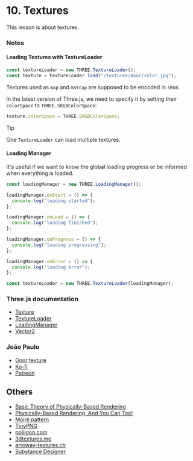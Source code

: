 # 10. Textures

This lesson is about textures.

### Notes

#### Loading Textures with TextureLoader

```js
const textureLoader = new THREE.TextureLoader();
const texture = textureLoader.load("/textures/door/color.jpg");
```

Textures used as `map` and `matcap` are supposed to be encoded in `sRGB`.

In the latest version of Three.js, we need to specify it by setting their `colorSpace` to `THREE.SRGBColorSpace`:

```js
texture.colorSpace = THREE.SRGBColorSpace;
```

> [!TIP]
> One `TextureLoader` can load multiple textures.

#### Loading Manager

It's useful if we want to know the global loading progress or be informed when everything is loaded.

```js
const loadingManager = new THREE.LoadingManager();

loadingManager.onStart = () => {
  console.log("loading started");
};

loadingManager.onLoad = () => {
  console.log("loading finished");
};

loadingManager.onProgress = () => {
  console.log("loading progressing");
};

loadingManager.onError = () => {
  console.log("loading error");
};

const textureLoader = new THREE.TextureLoader(loadingManager);
```

### Three.js documentation

- [Texture](https://threejs.org/docs/index.html#api/en/textures/Texture)
- [TextureLoader](https://threejs.org/docs/index.html#api/en/loaders/TextureLoader)
- [LoadingManager](https://threejs.org/docs/index.html#api/en/loaders/managers/LoadingManager)
- [Vector2](https://threejs.org/docs/index.html#api/en/math/Vector2)

### João Paulo

- [Door texture](https://3dtextures.me/2019/04/16/door-wood-001/)
- [Ko-fi](https://ko-fi.com/katsukagi)
- [Patreon](https://www.patreon.com/gendo)

## Others

- [Basic Theory of Physically-Based Rendering](https://marmoset.co/posts/basic-theory-of-physically-based-rendering/)
- [Physically-Based Rendering, And You Can Too!](https://marmoset.co/posts/physically-based-rendering-and-you-can-too/)
- [Moiré pattern](https://en.wikipedia.org/wiki/Moir%C3%A9_pattern)
- [TinyPNG](https://tinypng.com/)
- [poliigon.com](http://poliigon.com/)
- [3dtextures.me](http://3dtextures.me/)
- [arroway-textures.ch](http://arroway-textures.ch/)
- [Substance Designer](https://www.adobe.com/products/substance3d-designer.html)
